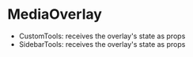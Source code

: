# MediaOverlay

- CustomTools: receives the overlay's state as props
- SidebarTools: receives the overlay's state as props
